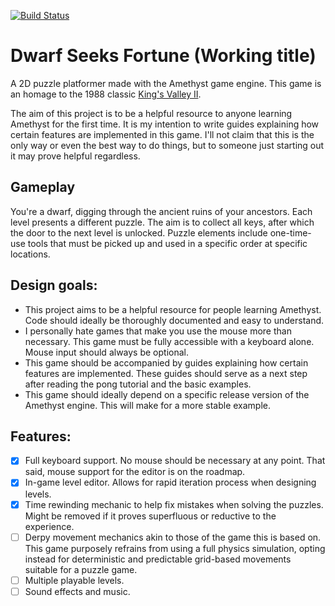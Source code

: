 [![Build Status](https://travis-ci.com/Jazarro/towerdef.svg?branch=master)](https://travis-ci.com/Jazarro/towerdef)

# Dwarf Seeks Fortune (Working title)
A 2D puzzle platformer made with the Amethyst game engine. This game is an homage to the 1988 classic [King's Valley II](https://en.wikipedia.org/wiki/King%27s_Valley_II). 

The aim of this project is to be a helpful resource to anyone learning Amethyst for the first time. It is my intention to write guides explaining how certain features are implemented in this game. I'll not claim that this is the only way or even the best way to do things, but to someone just starting out it may prove helpful regardless.

## Gameplay
You're a dwarf, digging through the ancient ruins of your ancestors. Each level presents a different puzzle. The aim is to collect all keys, after which the door to the next level is unlocked. Puzzle elements include one-time-use tools that must be picked up and used in a specific order at specific locations.

## Design goals:
- This project aims to be a helpful resource for people learning Amethyst. Code should ideally be  thoroughly documented and easy to understand.
- I personally hate games that make you use the mouse more than necessary. This game must be fully accessible with a keyboard alone. Mouse input should always be optional.
- This game should be accompanied by guides explaining how certain features are implemented. These guides should serve as a next step after reading the pong tutorial and the basic examples.
- This game should ideally depend on a specific release version of the Amethyst engine. This will make for a more stable example. 

## Features:
- [x] Full keyboard support. No mouse should be necessary at any point. That said, mouse support for the editor is on the roadmap.
- [x] In-game level editor. Allows for rapid iteration process when designing levels.
- [x] Time rewinding mechanic to help fix mistakes when solving the puzzles. Might be removed if it proves superfluous or reductive to the experience.
- [ ] Derpy movement mechanics akin to those of the game this is based on. This game purposely refrains from using a full physics simulation, opting instead for deterministic and predictable grid-based movements suitable for a puzzle game.
- [ ] Multiple playable levels.
- [ ] Sound effects and music.